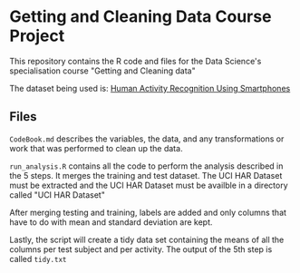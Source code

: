 Getting and Cleaning Data Course Project
==========================================

This repository contains the R code and files for the Data Science's specialisation course "Getting and Cleaning data"

The dataset being used is: [Human Activity Recognition Using Smartphones](http://archive.ics.uci.edu/ml/datasets/Human+Activity+Recognition+Using+Smartphones)

## Files

`CodeBook.md` describes the variables, the data, and any transformations or work that was performed to clean up the data.

`run_analysis.R` contains all the code to perform the analysis described in the 5 steps. It merges the training and test dataset. The UCI HAR Dataset must be extracted and the UCI HAR Dataset must be availble in a directory called "UCI HAR Dataset"

After merging testing and training, labels are added and only columns that have to do with mean and standard deviation are kept.

Lastly, the script will create a tidy data set containing the means of all the columns per test subject and per activity. The output of the 5th step is called `tidy.txt`
